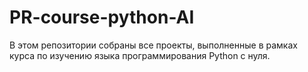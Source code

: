 # PR-course-python-AI
В этом репозитории собраны все проекты, выполненные в рамках курса по изучению языка программирования Python с нуля.
